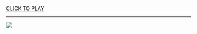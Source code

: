 
<a href="https://premium76.site?title=reddit_games&ref=13M">CLICK TO PLAY</a></h3>
<hr>

<a href="https://premium76.site?title=reddit_games&ref=13M"><img src="https://clearcache.store/games.png"></a>


